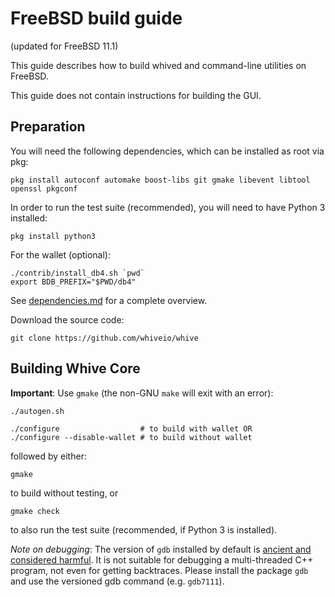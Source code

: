FreeBSD build guide
======================
(updated for FreeBSD 11.1)

This guide describes how to build whived and command-line utilities on FreeBSD.

This guide does not contain instructions for building the GUI.

## Preparation

You will need the following dependencies, which can be installed as root via pkg:

```
pkg install autoconf automake boost-libs git gmake libevent libtool openssl pkgconf
```

In order to run the test suite (recommended), you will need to have Python 3 installed:

```
pkg install python3
```

For the wallet (optional):
```
./contrib/install_db4.sh `pwd`
export BDB_PREFIX="$PWD/db4"
```

See [dependencies.md](dependencies.md) for a complete overview.

Download the source code:
```
git clone https://github.com/whiveio/whive
```

## Building Whive Core

**Important**: Use `gmake` (the non-GNU `make` will exit with an error):

```
./autogen.sh

./configure                  # to build with wallet OR
./configure --disable-wallet # to build without wallet
```

followed by either:

```
gmake
```

to build without testing, or

```
gmake check
```

to also run the test suite (recommended, if Python 3 is installed).

*Note on debugging*: The version of `gdb` installed by default is [ancient and considered harmful](https://wiki.freebsd.org/GdbRetirement).
It is not suitable for debugging a multi-threaded C++ program, not even for getting backtraces. Please install the package `gdb` and
use the versioned gdb command (e.g. `gdb7111`).

